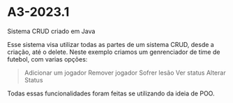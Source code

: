 # A3-2023.1
Sistema CRUD criado em Java

Esse sistema visa utilizar todas as partes de um sistema CRUD,
desde a criação, até o delete.
Neste exemplo criamos um genrenciador de time de futebol, com
varias opções:

> Adicionar um jogador
> Remover jogador
> Sofrer lesão
> Ver status
> Alterar Status

Todas essas funcionalidades foram feitas se utilizando da ideia de POO.
